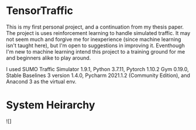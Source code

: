 # TensorTraffic

This is my first personal project, and a continuation from my thesis paper. The project is uses reinforcement learning to handle simulated traffic. It may not seem much and forgive me for inexperience (since machine learning isn't taught here), but I'm open to suggestions in improving it. Eventhough I'm new to machine learning intend this project to a training ground for me and beginners alike to play around.

I used SUMO Traffic Simulator 1.9.1, Python 3.7.11, Pytorch 1.10.2 Gym 0.19.0, Stable Baselines 3 version 1.4.0, Pycharm 2021.1.2 (Community Edition), and Anacond 3 as the virtual env.

# System Heirarchy
![]
